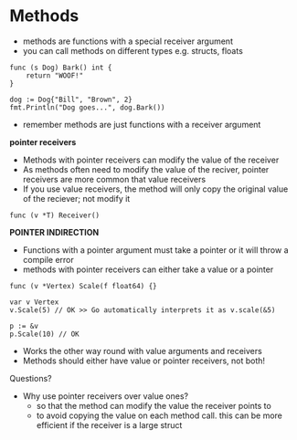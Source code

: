 # Methods
- methods are functions with a special receiver argument
- you can call methods on different types e.g. structs, floats
```
func (s Dog) Bark() int {
    return "WOOF!"
}

dog := Dog{"Bill", "Brown", 2}
fmt.Println("Dog goes...", dog.Bark())
```
- remember methods are just functions with a receiver argument

**pointer receivers**
- Methods with pointer receivers can modify the value of the receiver
- As methods often need to modify the value of the reciver, pointer receivers are more common that value receivers
- If you use value receivers, the method will only copy the original value of the reciever; not modify it
```
func (v *T) Receiver()
```

**POINTER INDIRECTION**
- Functions with a pointer argument must take a pointer or it will throw a compile error
- methods with pointer receivers can either take a value or a pointer
```
func (v *Vertex) Scale(f float64) {}

var v Vertex
v.Scale(5) // OK >> Go automatically interprets it as v.scale(&5)

p := &v
p.Scale(10) // OK
```
- Works the other way round with value arguments and receivers
- Methods should either have value or pointer receivers, not both!

Questions?
- Why use pointer receivers over value ones?
    * so that the method can modify the value the receiver points to
    * to avoid copying the value on each method call. this can be more efficient if the receiver is a large struct

